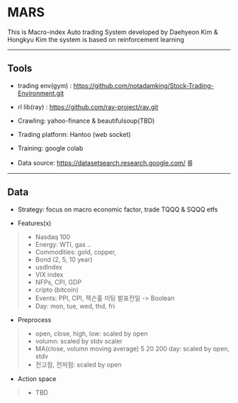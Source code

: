 # MARS

This is Macro-index Auto trading System developed by Daehyeon Kim & Hongkyu Kim 
the system is based on reinforcement learning 

-----------
## Tools 
* trading env(gym) : https://github.com/notadamking/Stock-Trading-Environment.git

* rl lib(ray) : https://github.com/ray-project/ray.git 

* Crawling: yahoo-finance & beautifulsoup(TBD)

* Trading platform: Hantoo (web socket)

* Training: google colab

* Data source: https://datasetsearch.research.google.com/ 를

-----------
## Data

* Strategy: 
focus on macro economic factor, trade TQQQ & SQQQ etfs   

* Features(x)
> * Nasdaq 100 
> * Energy: WTI, gas .. 
> * Commodities: gold, copper, 
> * Bond (2, 5, 10 year)
> * usdIndex 
> * VIX index
> * NFPs, CPI, GDP 
> * cripto (bitcoin)
> * Events: PPI, CPI, 잭슨홀 미팅 발표전일 -> Boolean
> * Day: mon, tue, wed, thd, fri 

* Preprocess 
> * open, close, high, low: scaled by open 
> * volumn: scaled by stdv scaler 
> * MA(close, volumn moving average) 5 20 200 day: scaled by open, stdv   
> * 전고점, 전저점: scaled by open 
  

* Action space 
> * TBD



